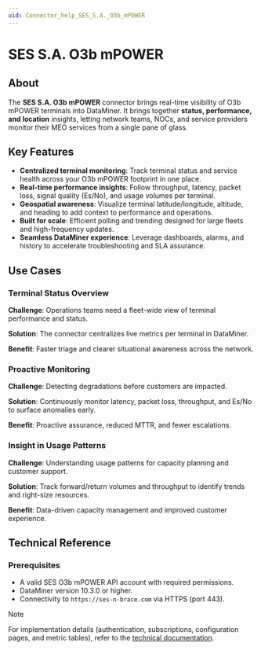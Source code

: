 ```yaml
---
uid: Connector_help_SES_S.A._O3b_mPOWER
---
```


# SES S.A. O3b mPOWER

## About

The **SES S.A. O3b mPOWER** connector brings real-time visibility of O3b mPOWER terminals into DataMiner. It brings together **status, performance, and location** insights, letting network teams, NOCs, and service providers monitor their MEO services from a single pane of glass.

## Key Features

- **Centralized terminal monitoring**: Track terminal status and service health across your O3b mPOWER footprint in one place.
- **Real-time performance insights**: Follow throughput, latency, packet loss, signal quality (Es/No), and usage volumes per terminal.
- **Geospatial awareness**: Visualize terminal latitude/longitude, altitude, and heading to add context to performance and operations.
- **Built for scale**: Efficient polling and trending designed for large fleets and high-frequency updates.
- **Seamless DataMiner experience**: Leverage dashboards, alarms, and history to accelerate troubleshooting and SLA assurance.

## Use Cases

### Terminal Status Overview

**Challenge**: Operations teams need a fleet-wide view of terminal performance and status.

**Solution**: The connector centralizes live metrics per terminal in DataMiner.

**Benefit**: Faster triage and clearer situational awareness across the network.

### Proactive Monitoring

**Challenge**: Detecting degradations before customers are impacted.

**Solution**: Continuously monitor latency, packet loss, throughput, and Es/No to surface anomalies early.

**Benefit**: Proactive assurance, reduced MTTR, and fewer escalations.

### Insight in Usage Patterns

**Challenge**: Understanding usage patterns for capacity planning and customer support.

**Solution**: Track forward/return volumes and throughput to identify trends and right-size resources.

**Benefit**: Data-driven capacity management and improved customer experience.

## Technical Reference

### Prerequisites

- A valid SES O3b mPOWER API account with required permissions.
- DataMiner version 10.3.0 or higher.
- Connectivity to `https://ses-n-brace.com` via HTTPS (port 443).

> [!NOTE]
> For implementation details (authentication, subscriptions, configuration pages, and metric tables), refer to the [technical documentation](xref:Connector_help_SES_S.A._O3b_mPOWER_Technical).
